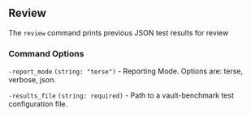 ## Review
The `review` command prints previous JSON test results for review

### Command Options

`-report_mode` `(string: "terse")` - Reporting Mode. Options are: terse, verbose, json.

`-results_file` `(string: required)` - Path to a vault-benchmark test configuration file.